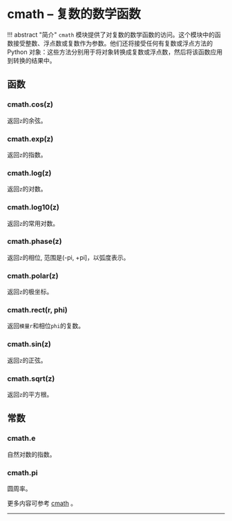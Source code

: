 # **cmath** – 复数的数学函数
!!! abstract "简介"
    `cmath` 模块提供了对复数的数学函数的访问。这个模块中的函数接受整数、浮点数或复数作为参数。他们还将接受任何有复数或浮点方法的 Python 对象：这些方法分别用于将对象转换成复数或浮点数，然后将该函数应用到转换的结果中。

## 函数

### **cmath.cos**(z)  
返回``z``的余弦。

### **cmath.exp**(z)  
返回``z``的指数。

### **cmath.log**(z)  
返回``z``的对数。

### **cmath.log10**(z)  
返回``z``的常用对数。

### **cmath.phase**(z)  
返回``z``的相位, 范围是(-pi, +pi]，以弧度表示。

### **cmath.polar**(z)  
返回``z``的极坐标。

### **cmath.rect**(r, phi)  
返回`模量r`和相位``phi``的复数。

### **cmath.sin**(z)  
返回``z``的正弦。

### **cmath.sqrt**(z)  
返回``z``的平方根。

## 常数

### **cmath.e**  
自然对数的指数。

### **cmath.pi**  
圆周率。

更多内容可参考 [cmath](http://docs.micropython.org/en/latest/pyboard/library/cmath.html)  。

----------